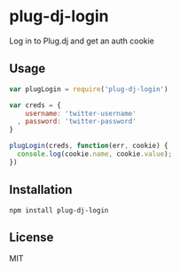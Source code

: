 plug-dj-login
=============

Log in to Plug.dj and get an auth cookie

## Usage

```js
var plugLogin = require('plug-dj-login')

var creds = {
    username: 'twitter-username'
  , password: 'twitter-password'
}

plugLogin(creds, function(err, cookie) {
  console.log(cookie.name, cookie.value);
})

```

## Installation

    npm install plug-dj-login

## License

MIT
